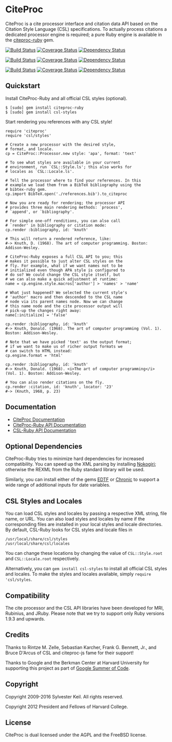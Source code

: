 CiteProc
========
CiteProc is a cite processor interface and citation data API based on the
Citation Style Language (CSL) specifications. To actually process citations
a dedicated processor engine is required; a pure Ruby engine is available
in the [citeproc-ruby](https://rubygems/gems/citeproc-ruby) gem.


[![Build Status](https://secure.travis-ci.org/inukshuk/citeproc.svg)](http://travis-ci.org/inukshuk/citeproc)
[![Coverage Status](https://coveralls.io/repos/inukshuk/citeproc/badge.svg?branch=master)](https://coveralls.io/r/inukshuk/citeproc?branch=master)
[![Dependency Status](https://gemnasium.com/inukshuk/citeproc.svg)](https://gemnasium.com/inukshuk/citeproc)

[![Build Status](https://secure.travis-ci.org/inukshuk/citeproc-ruby.svg)](http://travis-ci.org/inukshuk/citeproc-ruby)
[![Coverage Status](https://coveralls.io/repos/inukshuk/citeproc-ruby/badge.svg?branch=master)](https://coveralls.io/r/inukshuk/citeproc-ruby?branch=master)
[![Dependency Status](https://gemnasium.com/inukshuk/citeproc-ruby.svg)](https://gemnasium.com/inukshuk/citeproc-ruby)

[![Build Status](https://secure.travis-ci.org/inukshuk/csl-ruby.svg)](http://travis-ci.org/inukshuk/csl-ruby)
[![Coverage Status](https://coveralls.io/repos/inukshuk/csl-ruby/badge.svg?branch=master)](https://coveralls.io/r/inukshuk/csl-ruby?branch=master)
[![Dependency Status](https://gemnasium.com/inukshuk/csl-ruby.svg)](https://gemnasium.com/inukshuk/csl-ruby)

Quickstart
----------
Install CiteProc-Ruby and all official CSL styles (optional).

    $ [sudo] gem install citeproc-ruby
    $ [sudo] gem install csl-styles

Start rendering you references with any CSL style!

    require 'citeproc'
    require 'csl/styles'

    # Create a new processor with the desired style,
    # format, and locale.
    cp = CiteProc::Processor.new style: 'apa', format: 'text'

    # To see what styles are available in your current
    # environment, run `CSL::Style.ls'; this also works for
    # locales as `CSL::Locale.ls'.

    # Tell the processor where to find your references. In this
    # example we load them from a BibTeX bibliography using the
    # bibtex-ruby gem.
    cp.import BibTeX.open('./references.bib').to_citeproc

    # Now you are ready for rendering; the processor API
    # provides three main rendering methods: `process',
    # `append', or `bibliography'.

    # For simple one-off renditions, you can also call
    # `render' in bibliography or citation mode:
    cp.render :bibliography, id: 'knuth'

    # This will return a rendered reference, like:
    #-> Knuth, D. (1968). The art of computer programming. Boston: Addison-Wesley.

    # CiteProc-Ruby exposes a full CSL API to you; this
    # makes it possible to just alter CSL styles on the
    # fly. For example, what if we want names not to be
    # initialized even though APA style is configured to
    # do so? We could change the CSL style itself, but
    # we can also make a quick adjustment at runtime:
    name = cp.engine.style.macros['author'] > 'names' > 'name'

    # What just happened? We selected the current style's
    # 'author' macro and then descended to the CSL name
    # node via its parent names node. Now we can change
    # this name node and the cite processor output will
    # pick-up the changes right away:
    name[:initialize] = 'false'

    cp.render :bibliography, id: 'knuth'
    #-> Knuth, Donald. (1968). The art of computer programming (Vol. 1). Boston: Addison-Wesley.

    # Note that we have picked 'text' as the output format;
    # if we want to make us of richer output formats we
    # can switch to HTML instead:
    cp.engine.format = 'html'

    cp.render :bibliography, id: 'knuth'
    #-> Knuth, Donald. (1968). <i>The art of computer programming</i> (Vol. 1). Boston: Addison-Wesley.

    # You can also render citations on the fly.
    cp.render :citation, id: 'knuth', locator: '23'
    #-> (Knuth, 1968, p. 23)

Documentation
-------------
* [CiteProc Documentation](http://rubydoc.info/gems/citeproc/)
* [CiteProc-Ruby API Documentation](http://rubydoc.info/gems/citeproc-ruby/)
* [CSL-Ruby API Documentation](http://rubydoc.info/gems/csl/)

Optional Dependencies
---------------------
CiteProc-Ruby tries to minimize hard dependencies for increased compatibility.
You can speed up the XML parsing by installing
[Nokogiri](https://rubygems.org/gems/nokogiri); otherwise the REXML from the
Ruby standard library will be used.

Similarly, you can install either of the gems
[EDTF](https://rubygems.org/gems/edtf) or
[Chronic](https://rubygems.org/gems/chronic) to support a wide range of
additional inputs for date variables.

CSL Styles and Locales
----------------------
You can load CSL styles and locales by passing a respective XML string, file
name, or URL. You can also load styles and locales by name if the
corresponding files are installed in your local styles and locale directories.
By default, CSL-Ruby looks for CSL styles and locale files in

    /usr/local/share/csl/styles
    /usr/local/share/csl/locales

You can change these locations by changing the value of `CSL::Style.root` and
`CSL::Locale.root` respectively.

Alternatively, you can `gem install csl-styles` to install all official CSL
styles and locales. To make the styles and locales available, simply
`require 'csl/styles`.

Compatibility
-------------
The cite processor and the CSL API libraries have been developed for MRI,
Rubinius, and JRuby. Please note that we try to support only Ruby versions
1.9.3 and upwards.

Credits
-------
Thanks to Rintze M. Zelle, Sebastian Karcher, Frank G. Bennett, Jr.,
and Bruce D'Arcus of CSL and citeproc-js fame for their support!

Thanks to Google and the Berkman Center at Harvard University for supporting
this project as part of [Google Summer of Code](https://developers.google.com/open-source/soc/).

Copyright
---------
Copyright 2009-2016 Sylvester Keil. All rights reserved.

Copyright 2012 President and Fellows of Harvard College.

License
-------
CiteProc is dual licensed under the AGPL and the FreeBSD license.
